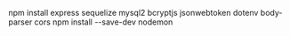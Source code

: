 npm install express sequelize mysql2 bcryptjs jsonwebtoken dotenv body-parser cors
npm install --save-dev nodemon
